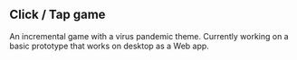 ## Click / Tap game
An incremental game with a virus pandemic theme.
Currently working on a basic prototype that works on desktop as a Web app.